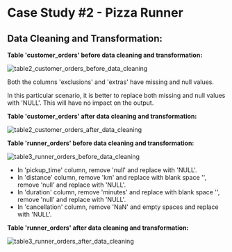 # Case Study #2 - Pizza Runner

## Data Cleaning and Transformation:

**Table 'customer_orders' before data cleaning and transformation:**

![table2_customer_orders_before_data_cleaning](https://github.com/rakeshbangla41/8_Week_SQL_Challenge/assets/132288134/26834858-c3a0-4b79-82ac-530c5558f563)

Both the columns 'exclusions' and 'extras' have missing and null values.

In this particular scenario, it is better to replace both missing and null values with 'NULL'. This will have no impact on the output.

**Table 'customer_orders' after data cleaning and transformation:**

![table2_customer_orders_after_data_cleaning](https://github.com/rakeshbangla41/8_Week_SQL_Challenge/assets/132288134/8385e5ab-8feb-4d39-b2a7-2d91ed9bfc42)


**Table 'runner_orders' before data cleaning and transformation:**

![table3_runner_orders_before_data_cleaning](https://github.com/rakeshbangla41/8_Week_SQL_Challenge/assets/132288134/2df838f4-7a73-4ef5-9fc4-0c7f61251c02)

* In 'pickup_time' column, remove 'null' and replace with 'NULL'.
* In 'distance' column, remove 'km' and replace with blank space '', remove 'null' and replace with 'NULL'.
* In 'duration' column, remove 'minutes' and replace with blank space '', remove 'null' and replace with 'NULL'.
* In 'cancellation' column, remove 'NaN' and empty spaces and replace with 'NULL'.

**Table 'runner_orders' after data cleaning and transformation:**

![table3_runner_orders_after_data_cleaning](https://github.com/rakeshbangla41/8_Week_SQL_Challenge/assets/132288134/cf4c43e7-9860-47ab-b129-5557abc23385)






